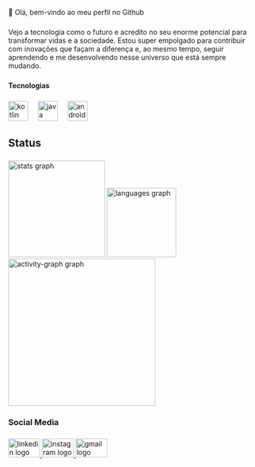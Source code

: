 <p align="left">👋 Olá, bem-vindo ao meu perfil no Github</p>

###

<p align="left">Vejo a tecnologia como o futuro e acredito no seu enorme potencial para transformar vidas e a sociedade. Estou super empolgado para contribuir com inovações que façam a diferença e, ao mesmo tempo, seguir aprendendo e me desenvolvendo nesse universo que está sempre mudando.</p>

###

<h4 align="left">Tecnologias</h4>

###

<div align="left">
  <img src="https://cdn.jsdelivr.net/gh/devicons/devicon/icons/kotlin/kotlin-plain-wordmark.svg" height="40" alt="kotlin logo"  />
  <img width="12" />
  <img src="https://cdn.jsdelivr.net/gh/devicons/devicon/icons/java/java-original.svg" height="40" alt="java logo"  />
  <img width="12" />
  <img src="https://cdn.jsdelivr.net/gh/devicons/devicon/icons/android/android-plain.svg" height="40" alt="android logo"  />
</div>

###

<h2 align="left">Status</h2>

###

<div align="left">
  <img src="https://github-readme-stats.vercel.app/api?username=FelipeMendes21&hide_title=false&hide_rank=true&show_icons=true&include_all_commits=false&count_private=false&disable_animations=false&theme=github_dark&locale=pt-br&hide_border=true&order=1" height="195" alt="stats graph"  />
  <img src="https://github-readme-stats.vercel.app/api/top-langs?username=FelipeMendes21&locale=pt-br&hide_title=false&layout=compact&card_width=320&langs_count=5&theme=github_dark&hide_border=true&order=2" height="140" alt="languages graph"  />
  <img src="https://github-readme-activity-graph.vercel.app/graph?username=FelipeMendes21&radius=16&theme=github-dark&area=false&order=5&hide_border=true&hide_title=true" height="297" alt="activity-graph graph"  />
</div>

###

<h3 align="left">Social Media</h3>

###

<div align="left">
  <a href="www.linkedin.com/in/felipe-mendes-b46213282" target="_blank">
    <img src="https://raw.githubusercontent.com/maurodesouza/profile-readme-generator/master/src/assets/icons/social/linkedin/default.svg" width="64" height="38" alt="linkedin logo"  />
  </a>
  <a href="https://www.instagram.com/lipemends_/" target="_blank">
    <img src="https://raw.githubusercontent.com/maurodesouza/profile-readme-generator/master/src/assets/icons/social/instagram/default.svg" width="64" height="38" alt="instagram logo"  />
  </a>
  <a href="lipe.mendes200@gmail,com" target="_blank">
    <img src="https://raw.githubusercontent.com/maurodesouza/profile-readme-generator/master/src/assets/icons/social/gmail/default.svg" width="64" height="38" alt="gmail logo"  />
  </a>
</div>

###
